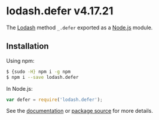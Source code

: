 # lodash.defer v4.17.21

The [Lodash](https://lodash.com/) method `_.defer` exported as a [Node.js](https://nodejs.org/) module.

## Installation

Using npm:
```bash
$ {sudo -H} npm i -g npm
$ npm i --save lodash.defer
```

In Node.js:
```js
var defer = require('lodash.defer');
```

See the [documentation](https://lodash.com/docs#defer) or [package source](https://github.com/lodash/lodash/blob/4.17.21-npm-packages/lodash.defer) for more details.
